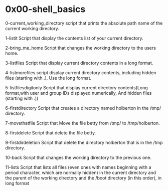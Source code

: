# 0x00-shell_basics

0-current_working_directory
script that prints the absolute path name of the current working directory.

1-listit
Script that display the contents list of your current directory.

2-bring_me_home
Script that changes the working directory to the users home.

3-listfiles
Script that display current directory contents in a long format.

4-listmorefiles
script display current directory contents, including hidden files (starting with .). Use the long format.

5-listfilesdigitonly 
Script that display current directory contents(Long format,with user and group IDs displayed numerically, And hidden files (starting with .))

6-firstdirectory
Script that creates a directory named holberton in the /tmp/ directory.

7-movethatfile
Script that Move the file betty from /tmp/ to /tmp/holberton.

8-firstdelete
Script that delete the file betty.

9-firstdirdeletion
Script that delete the directory holberton that is in the /tmp directory.

10-back
Script that changes the working directory to the previous one.

11-lists
Script that lists all files (even ones with names beginning with a period character, which are normally hidden) in the current directory and the parent of the working directory and the /boot directory (in this order), in long format
